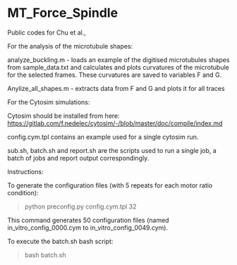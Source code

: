 # MT_Force_Spindle
Public codes for Chu et al.,

For the analysis of the microtubule shapes:

analyze_buckling.m - loads an example of the digitised microtubules shapes from sample_data.txt and calculates and plots curvatures of the microtubule for the selected frames. These curvatures are saved to variables F and G.

Anylize_all_shapes.m - extracts data from F and G and plots it for all traces


For the Cytosim simulations:

Cytosim should be installed from here: https://gitlab.com/f.nedelec/cytosim/-/blob/master/doc/compile/index.md

config.cym.tpl contains an example used for a single cytosim run. 

sub.sh, batch.sh and report.sh are the scripts used to run a single job, a batch of jobs and report output correspondingly. 

Instructions:

To generate the configuration files (with 5 repeats for each motor ratio condition):
> python preconfig.py config.cym.tpl 32

This command generates 50 configuration files (named in_vitro_config_0000.cym to in_vitro_config_0049.cym).

To execute the batch.sh bash script:
> bash batch.sh



